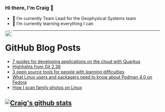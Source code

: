 ### Hi there, I'm Craig 👋

<!--
**CraigTeelFugro/CraigTeelFugro** is a ✨ _special_ ✨ repository because its `README.md` (this file) appears on your GitHub profile.

Here are some ideas to get you started:
-->

- 🔭 I’m currently Team Lead for the Geophysical Systems team
- 🌱 I’m currently learning everything I can

[<img align="left" alt="Craig Teel | LinkedIn" width="22px" src="https://cdn.jsdelivr.net/npm/simple-icons@v3/icons/linkedin.svg" />][linkedin]

---

# GitHub Blog Posts

<!-- BLOG-POST-LIST:START -->
- [7 guides for developing applications on the cloud with Quarkus](https://opensource.com/article/22/4/developing-applications-cloud-quarkus)
- [Highlights from Git 2.36](https://github.blog/2022-04-18-highlights-from-git-2-36/)
- [3 open source tools for people with learning difficulties](https://opensource.com/article/22/4/open-source-tools-learning-difficulties)
- [What Linux users and packagers need to know about Podman 4.0 on Fedora](https://opensource.com/article/22/4/fedora-podman-40)
- [How I scan family photos on Linux](https://opensource.com/article/22/4/scan-family-photos-linux)
<!-- BLOG-POST-LIST:END -->

## [![Craig's github stats](https://github-readme-stats.vercel.app/api?username=craigteelfugro)](https://github.com/anuraghazra/github-readme-stats)


[linkedin]: https://linkedin.com/in/craig-teel-b8786771
